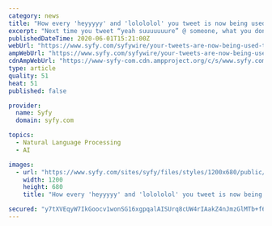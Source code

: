 ```yaml
---
category: news
title: "How every 'heyyyyy' and 'lolololol' you tweet is now being used to make AI even smarter"
excerpt: "Next time you tweet “yeah suuuuuuure” @ someone, what you don’t know is that an artificial brain somewhere is getting upgraded with those tweets. Wait a second before you delete the Twitter app. This might sound like next-level internet stalking or material for an upcoming Black Mirror episode,"
publishedDateTime: 2020-06-01T15:21:00Z
webUrl: "https://www.syfy.com/syfywire/your-tweets-are-now-being-used-to-make-ai-smarter"
ampWebUrl: "https://www.syfy.com/syfywire/your-tweets-are-now-being-used-to-make-ai-smarter?amp"
cdnAmpWebUrl: "https://www-syfy-com.cdn.ampproject.org/c/s/www.syfy.com/syfywire/your-tweets-are-now-being-used-to-make-ai-smarter?amp"
type: article
quality: 51
heat: 51
published: false

provider:
  name: Syfy
  domain: syfy.com

topics:
  - Natural Language Processing
  - AI

images:
  - url: "https://www.syfy.com/sites/syfy/files/styles/1200x680/public/2020/05/aicomp.jpg"
    width: 1200
    height: 680
    title: "How every 'heyyyyy' and 'lolololol' you tweet is now being used to make AI even smarter"

secured: "y7tXVEqyW7IkGoocv1wonSG16xgpqalAISUrq8cUW4rIAakZ4nJmzGlMTb+f6t0cCXpXbwcPR1uAs0fSjaVYE+nQviF+LLXnPRXzxDHa2LHjNeVuFqtkp5gQgcI8z2iFlY9M/PgxRVuE2toQwLbZhwSvYfD5G8/D2B3V6KQM6diLk1adeEORnLUpx4lxBIxx7oeNXLVGLqQg2XbQlJ4mZQxD7OdYkkb9GmuIViqgroS7pLjuygj5iBpESGtIlfD6euhiTUZRxkdu3MwG0ojt69WV0YjA3c7tLdwTOnjI9w6O28XUTgnoEZea1ojwcfBz;0MS/MxoZf3kS1FEFMmpwhA=="
---
```


